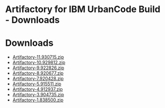 
Artifactory for IBM UrbanCode Build - Downloads
===============================================

# Downloads

- [Artifactory-11.930715.zip](https://raw.githubusercontent.com/UrbanCode/IBM-UCB-PLUGINS/main/files/Artifactory/Artifactory-11.930715.zip)
- [Artifactory-10.929812.zip](https://raw.githubusercontent.com/UrbanCode/IBM-UCB-PLUGINS/main/files/Artifactory/Artifactory-10.929812.zip)
- [Artifactory-9.922826.zip](https://raw.githubusercontent.com/UrbanCode/IBM-UCB-PLUGINS/main/files/Artifactory/Artifactory-9.922826.zip)
- [Artifactory-8.920677.zip](https://raw.githubusercontent.com/UrbanCode/IBM-UCB-PLUGINS/main/files/Artifactory/Artifactory-8.920677.zip)
- [Artifactory-7.920428.zip](https://raw.githubusercontent.com/UrbanCode/IBM-UCB-PLUGINS/main/files/Artifactory/Artifactory-7.920428.zip)
- [Artifactory-5.915511.zip](https://raw.githubusercontent.com/UrbanCode/IBM-UCB-PLUGINS/main/files/Artifactory/Artifactory-5.915511.zip)
- [Artifactory-4.912937.zip](https://raw.githubusercontent.com/UrbanCode/IBM-UCB-PLUGINS/main/files/Artifactory/Artifactory-4.912937.zip)
- [Artifactory-3.904735.zip](https://raw.githubusercontent.com/UrbanCode/IBM-UCB-PLUGINS/main/files/Artifactory/Artifactory-3.904735.zip)
- [Artifactory-1.838500.zip](https://raw.githubusercontent.com/UrbanCode/IBM-UCB-PLUGINS/main/files/Artifactory/Artifactory-1.838500.zip)
